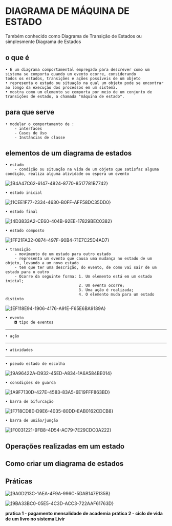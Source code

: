 # DIAGRAMA DE MÁQUINA DE ESTADO
Também conhecido como Diagrama de Transição de Estados ou simplesmente Diagrama de Estados
## o que é
    • É um diagrama comportamental empregado para descrever como um sistema se comporta quando um evento ocorre, considerando 
    todos os estados, transições e ações possíveis de um objeto
    • representa o estado ou situação na qual um objeto pode se encontrar ao longo da execução dos processos em um sistema.
    • mostra como um elemento se comporta por meio de um conjunto de transições de estado, a chamada "máquina de estado".
## para que serve
    • modelar o comportamento de :
        - interfaces
        - Casos de Uso
        - Instâncias de classe
## elementos de um diagrama de estados
    • estado
        - condição ou situação na vida de um objeto que satisfaz alguma condição, realiza alguma atividade ou espera um evento
![{B4A47C62-6147-4824-8770-8517781B7742}](https://github.com/user-attachments/assets/975aaead-d1ea-4afc-8749-bc7ba8bca9ff)

    • estado inicial
![{1CEE1F77-2334-4630-B0FF-AFF58DC35DD0}](https://github.com/user-attachments/assets/2ed5a92e-215b-4fbf-a99d-16f80d1288c4)

    • estado final
![{4D3833A2-CE60-404B-92EE-17829BEC0382}](https://github.com/user-attachments/assets/d7f1bc05-ad27-42bf-98ef-370dc97cb7fe)

    • estado composto
![{FF21FA32-0874-497F-90B4-71E7C25D4AD7}](https://github.com/user-attachments/assets/71833e82-e194-49ff-a286-779730a6bfea)

    • transição
        - movimento de um estado para outro estado
        - representa um evento que causa uma mudança no estado de um objeto, levando a um novo estado
        - tem que ter uma descrição, do evento, de como vai sair de um estado para o outro
        - Ocorre da seguinte forma: 1. Um elemento está em um estado inicial; 
                                    2. Um evento ocorre;
                                    3. Uma ação é realizada;
                                    4. O elemento muda para um estado distinto
![{EF118E94-1906-4176-A91E-F65E6BA9189A}](https://github.com/user-attachments/assets/2996bd3c-74cd-455c-a055-0a6db044ce81)

    • evento
        ◘ tipo de eventos
---
    • ação
---
    • atividades
--- 
    • pseudo estado de escolha
![{9A96422A-D932-45ED-A834-1A6A584BE014}](https://github.com/user-attachments/assets/d4d06f5f-7353-4654-9946-c5d8245400f0)

    • consdições de guarda
![{A9F7130D-427E-4583-83A5-6E19FFF863BD}](https://github.com/user-attachments/assets/be2fda90-3a84-4ecf-96eb-5ce2c3e930f9)

    • barra de bifurcação
![{F718CD8E-D9E6-4035-80DD-EAB0162CDCB8}](https://github.com/user-attachments/assets/24e633b7-3e40-46d5-ae36-f88654608967)

    • barra de união/junção
![{F0031221-9FB8-4D54-AC79-7E29CDC0A222}](https://github.com/user-attachments/assets/6af09a1e-9512-4475-b3a4-1c0695609b5a)

## Operações realizadas em um estado
## Como criar um diagrama de estados
## Práticas
![{9A0D213C-1AEA-4F9A-996C-5DAB147E135B}](https://github.com/user-attachments/assets/77a05168-0c23-459e-b0f9-48c82624e21a)

![{9BA33BC0-05E5-4C3D-ACC3-722AAF61763D}](https://github.com/user-attachments/assets/5aa0b1fb-5554-4419-b409-abe54dc04515)


**pratica 1 - pagamento mensalidade de academia**
**prática 2 - ciclo de vida de um livro no sistema Livir**


